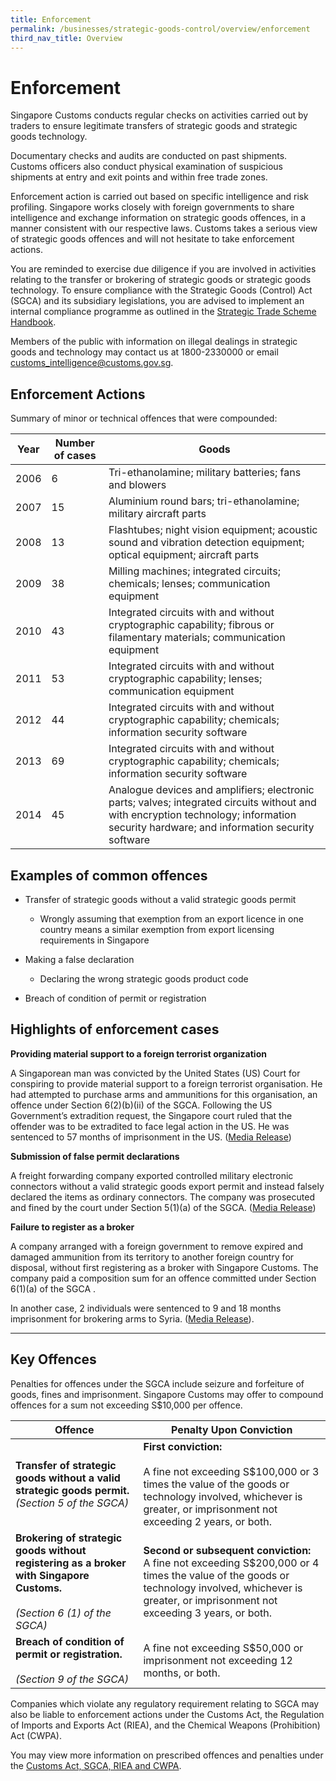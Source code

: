 ```yaml
---
title: Enforcement 
permalink: /businesses/strategic-goods-control/overview/enforcement
third_nav_title: Overview
---
```



# Enforcement

Singapore Customs conducts regular checks on activities carried out by traders to ensure legitimate transfers of strategic goods and strategic goods technology.

Documentary checks and audits are conducted on past shipments. Customs officers also conduct physical examination of suspicious shipments at entry and exit points and within free trade zones.

Enforcement action is carried out based on specific intelligence and risk profiling. Singapore works closely with foreign governments to share intelligence and exchange information on strategic goods offences, in a manner consistent with our respective laws. Customs takes a serious view of strategic goods offences and will not hesitate to take enforcement actions.

You are reminded to exercise due diligence if you are involved in activities relating to the transfer or brokering of strategic goods or strategic goods technology. To ensure compliance with the Strategic Goods (Control) Act (SGCA) and its subsidiary legislations, you are advised to implement an internal compliance programme as outlined in the  [Strategic Trade Scheme Handbook](https://www.customs.gov.sg/-/media/cus/files/business/strategic-goods-control/strategic-trade-scheme-handbook_wef-from-1-nov-2018.pdf?la=en&hash=D32A18E140F9CBB3CE91C98FE9EB999B660214E7).

Members of the public with information on illegal dealings in strategic goods and technology may contact us at 1800-2330000 or email  [customs_intelligence@customs.gov.sg](mailto:customs_intelligence@customs.gov.sg).

## Enforcement Actions

Summary of minor or technical offences that were compounded:

| Year | Number of cases | Goods |
|---|---|---|
| 2006 | 6 | Tri-ethanolamine; military batteries; fans and blowers| 
| 2007 | 15 | Aluminium round bars; tri-ethanolamine; military aircraft parts |
| 2008 | 13 | Flashtubes; night vision equipment; acoustic sound and  vibration detection equipment; optical equipment; aircraft parts | 
| 2009 | 38 | Milling machines; integrated circuits; chemicals; lenses; communication equipment |
| 2010 | 43 | Integrated circuits with and without cryptographic capability; fibrous or filamentary materials; communication equipment |
| 2011 | 53 | Integrated circuits with and without cryptographic capability; lenses; communication equipment|
| 2012 | 44 | Integrated circuits with and without cryptographic capability; chemicals; information security software |
| 2013 | 69 | Integrated circuits with and without cryptographic capability; chemicals; information security software|
| 2014 | 45 | Analogue devices and amplifiers; electronic parts; valves;   integrated circuits without and with encryption technology; information security hardware; and information security software|

## Examples of common offences

-   Transfer of strategic goods without a valid strategic goods permit
    
    -   Wrongly assuming that exemption from an export licence in one country means a similar exemption from export licensing requirements in Singapore

-   Making a false declaration
    
    -   Declaring the wrong strategic goods product code

-   Breach of condition of permit or registration

## **Highlights of enforcement cases**

**Providing material support to a foreign terrorist organization**

A Singaporean man was convicted by the United States (US) Court for conspiring to provide material support to a foreign terrorist organisation. He had attempted to purchase arms and ammunitions for this organisation, an offence under Section 6(2)(b)(ii) of the SGCA. Following the US Government’s extradition request, the Singapore court ruled that the offender was to be extradited to face legal action in the US. He was sentenced to 57 months of imprisonment in the US. ([Media Release](http://www.fbi.gov/baltimore/press-releases/2010/ba101810a.htm))

**Submission of false permit declarations**

A freight forwarding company exported controlled military electronic connectors without a valid strategic goods export permit and instead falsely declared the items as ordinary connectors. The company was prosecuted and fined by the court under Section 5(1)(a) of the SGCA. ([Media Release](/news-and-media/media-releases/2007-09-18-MR-worldfreight.pdf))

**Failure to register as a broker**

A company arranged with a foreign government to remove expired and damaged ammunition from its territory to another foreign country for disposal, without first registering as a broker with Singapore Customs. The company paid a composition sum for an offence committed under Section 6(1)(a) of the SGCA .

In another case, 2 individuals were sentenced to 9 and 18 months imprisonment for brokering arms to Syria. ([Media Release](/news-and-media/media-releases/2006-10-11-Press-Release.pdf)).

----

## Key Offences

Penalties for offences under the SGCA include seizure and forfeiture of goods, fines and imprisonment. Singapore Customs may offer to compound offences for a sum not exceeding S$10,000 per offence.

| Offence | Penalty Upon Conviction |
|--|--|
| **Transfer of strategic goods without a valid strategic goods permit.** <br>  _(Section 5 of the SGCA)_ | **First conviction:** <br><br> A fine not exceeding S$100,000 or 3 times the value of the goods or technology involved, whichever is greater, or imprisonment not exceeding 2 years, or both. |
| **Brokering of strategic goods without registering as a broker with Singapore Customs.** <br><br> _(Section 6 (1) of the SGCA)_|  **Second or subsequent conviction:** <br> A fine not exceeding S$200,000 or 4 times the value of the goods or technology involved, whichever is greater, or imprisonment not exceeding 3 years, or both. |
| **Breach of condition of permit or registration.** <br><br> _(Section 9 of the SGCA)_ | A fine not exceeding S$50,000 or imprisonment not exceeding 12 months, or both. |

Companies which violate any regulatory requirement relating to SGCA may also be liable to enforcement actions under the Customs Act, the Regulation of Imports and Exports Act (RIEA), and the Chemical Weapons (Prohibition) Act (CWPA).

You may view more information on prescribed offences and penalties under the  [Customs Act, SGCA, RIEA and CWPA](/about-us/acts-and-subsidiary-legislation/customs-act).
